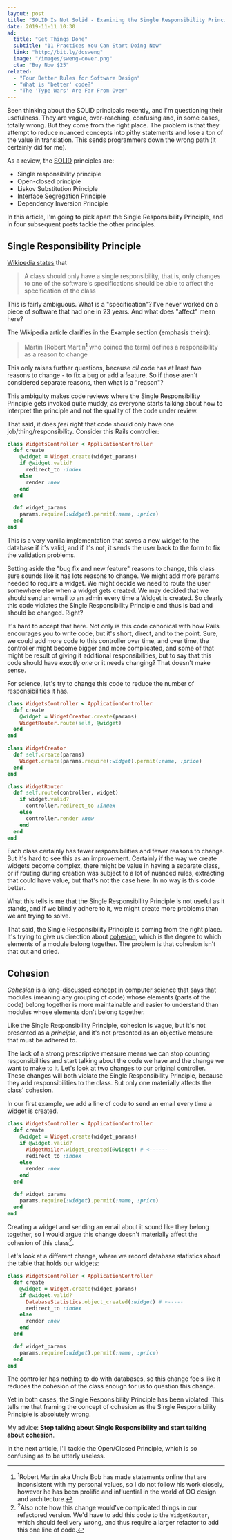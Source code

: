 ```yaml
---
layout: post
title: "SOLID Is Not Solid - Examining the Single Responsibility Principle"
date: 2019-11-11 10:30
ad:
  title: "Get Things Done"
  subtitle: "11 Practices You Can Start Doing Now"
  link: "http://bit.ly/dcsweng"
  image: "/images/sweng-cover.png"
  cta: "Buy Now $25"
related:
  - "Four Better Rules for Software Design"
  - "What is 'better' code?"
  - "The 'Type Wars' Are Far From Over"
---
```

Been thinking about the SOLID principals recently, and I'm questioning their usefulness.  They are vague, over-reaching,
confusing and, in some cases, totally wrong.  But they come from the right place.  The problem is that they attempt to
reduce nuanced concepts into pithy statements and lose a ton of the value in translation.  This sends programmers down the wrong path (it certainly did for me).

As a review, the [SOLID](https://en.wikipedia.org/wiki/SOLID) principles are:

* Single responsibility principle
* Open-closed principle
* Liskov Substitution Principle
* Interface Segregation Principle
* Dependency Inversion Principle

In this article, I'm going to pick apart the Single Responsibility Principle, and in four subsequent posts tackle the other
principles.

<!-- more -->

## Single Responsibility Principle

[Wikipedia states](https://en.wikipedia.org/wiki/Single_responsibility_principle) that

> A class should only have a single responsibility, that is, only changes to one of the software's specifications should be able to affect the specification of the class

This is fairly ambiguous.  What is a "specification"?  I've never worked on a piece of software that had one in 23 years.  And
what does "affect" mean here?

The Wikipedia article clarifies in the Example section (emphasis theirs):

> Martin [Robert Martin<a name="back-1"><a href="#1"><sup>1</sup></a></a> who coined the term] defines a responsibility as a <span style="font-style: normal">reason to change</span>

This only raises further questions, because *all* code has at least *two* reasons to change - to fix a bug or add a feature.  So if those aren't considered separate reasons, then what is a "reason"?

This ambiguity makes code reviews where the Single Responsibility Principle gets invoked quite muddy, as everyone starts
talking about how to interpret the principle and not the quality of the code under review.

That said, it does *feel* right that code should only have one job/thing/responsibility.  Consider this Rails controller:

```ruby
class WidgetsController < ApplicationController
  def create
    @widget = Widget.create(widget_params)
    if @widget.valid?
      redirect_to :index
    else
      render :new
    end
  end

  def widget_params
    params.require(:widget).permit(:name, :price)
  end
end
```

<div data-ad></div>

This is a very vanilla implementation that saves a new widget to the database if it's valid, and if it's not, it
sends the user back to the form to fix the validation problems.


Setting aside the "bug fix and new feature" reasons to change, this class sure sounds like it has lots reasons to change.  We
might add more params needed to require a widget.  We might decide we need to route the user somewhere else when a widget gets
created.  We may decided that we should send an email to an admin every time a Widget is created.  So clearly this code
violates the Single Responsibility Principle and thus is bad and should be changed. Right?

It's hard to accept that here.  Not only is this code canonical with how Rails encourages you to write code, but it's short, direct, and to the point.  Sure, we could add more code to this controller over time, and over time, the controller might become bigger and more complicated, and some of that might be result of giving it additional responsibilities, but to say that this code should have *exactly one* or it needs changing?  That doesn't make sense.

For science, let's try to change this code to reduce the number of responsibilities it has.

```ruby
class WidgetsController < ApplicationController
  def create
    @widget = WidgetCreator.create(params)
    WidgetRouter.route(self, @widget)
  end
end

class WidgetCreator
  def self.create(params)
    Widget.create(params.require(:widget).permit(:name, :price)
  end
end

class WidgetRouter
  def self.route(controller, widget)
    if widget.valid?
      controller.redirect_to :index
    else
      controller.render :new
    end
  end
end
```

Each class certainly has fewer responsibilities and fewer reasons to change.  But it's hard to see this as an improvement.
Certainly if the way we create widgets become complex, there might be value in having a separate class, or if routing during
creation was subject to a lot of nuanced rules, extracting that could have value, but that's not the case here.  In no way is
this code better.

What this tells is me that the Single Responsibility Principle is not useful as it stands, and if we blindly adhere to it, we might create more problems than we are trying to solve.

That said, the Single Responsibility Principle is coming from the right place.  It's trying to give us direction about
[cohesion](https://en.wikipedia.org/wiki/Cohesion_(computer_science)), which is the degree to which elements of a module
belong together.  The problem is that cohesion isn't that cut and dried.

## Cohesion

_Cohesion_ is a long-discussed concept in computer science that says that modules (meaning any grouping of code) whose
elements (parts of the code) belong together is more maintainable and easier to understand than modules whose elements don't
belong together.

Like the Single Responsibility Principle, cohesion is vague, but it's not presented as a *principle*, and it's not presented
as an objective measure that must be adhered to.

The lack of a strong prescriptive measure means we can stop counting responsibilities and start talking about the code we have
and the change we want to make to it.  Let's look at two changes to our original controller.  These changes will both violate
the Single Responsibility Principle, because they add responsibilities to the class.  But only one materially affects the
class' cohesion.

In our first example, we add a line of code to send an email every time a widget is created.

```ruby
class WidgetsController < ApplicationController
  def create
    @widget = Widget.create(widget_params)
    if @widget.valid?
      WidgetMailer.widget_created(@widget) # <------
      redirect_to :index
    else
      render :new
    end
  end

  def widget_params
    params.require(:widget).permit(:name, :price)
  end
end
```

Creating a widget and sending an email about it sound like they belong together, so I would argue this change doesn't
materially affect the cohesion of this class<a name="back-2"><a href="#2"><sup>2</sup></a></a>.

Let's look at a different change, where we record database statistics about the table that holds our widgets:

```ruby
class WidgetsController < ApplicationController
  def create
    @widget = Widget.create(widget_params)
    if @widget.valid?
      DatabaseStatistics.object_created(:widget) # <-----
      redirect_to :index
    else
      render :new
    end
  end

  def widget_params
    params.require(:widget).permit(:name, :price)
  end
end
```

The controller has nothing to do with databases, so this change feels like it reduces the cohesion of the class enough for us
to question this change.

Yet in both cases, the Single Responsibility Principle has been violated.  This tells me that framing the concept of cohesion as the Single Responsibility Principle is absolutely wrong.

My advice: **Stop talking about Single Responsibility and start talking about cohesion**.

In the next article, I'll tackle the Open/Closed Principle, which is so confusing as to be utterly useless.

---

<footer class='footnotes'>
<ol>
<li>
<a name='1'></a>
<sup>1</sup>Robert Martin aka Uncle Bob has made statements online that are inconsistent with my personal values, so I do not
follow his work closely, however he has been prolific and influential in the world of OO design and architecture.<a href='#back-1'>↩</a>
</li>
<li>
<a name='2'></a>
<sup>2</sup>Also note how this change would've complicated things in our refactored version.  We'd have to add this code to
the <code>WidgetRouter</code>, which should feel very wrong, and thus require a larger refactor to add this one line of code.<a href='#back-2'>↩</a>
</li>
</ol>
</footer>

